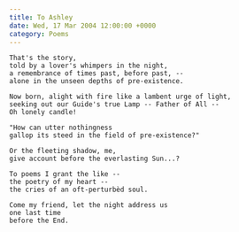 ```yaml
---
title: To Ashley
date: Wed, 17 Mar 2004 12:00:00 +0000
category: Poems
---
```


    That's the story,  
    told by a lover's whimpers in the night,  
    a remembrance of times past, before past, --  
    alone in the unseen depths of pre-existence.

    Now born, alight with fire like a lambent urge of light,  
    seeking out our Guide's true Lamp -- Father of All --  
    Oh lonely candle!

    "How can utter nothingness  
    gallop its steed in the field of pre-existence?"

    Or the fleeting shadow, me,  
    give account before the everlasting Sun...?

    To poems I grant the like --  
    the poetry of my heart --  
    the cries of an oft-perturbèd soul.

    Come my friend, let the night address us  
    one last time  
    before the End.


